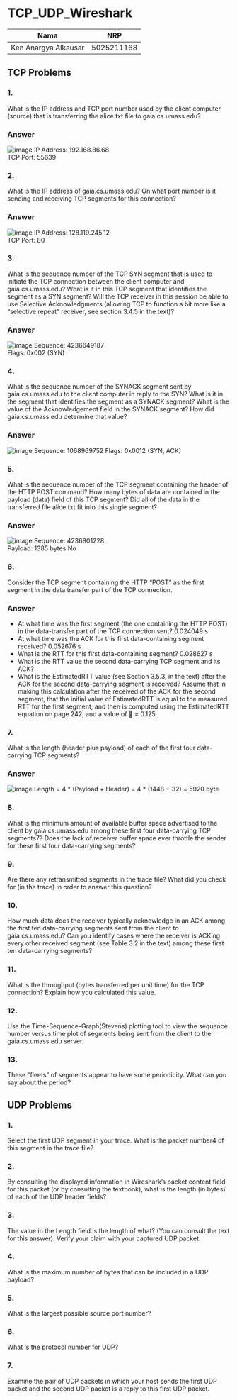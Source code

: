 # TCP_UDP_Wireshark

| Nama | NRP |
| ------- | ------- |
| Ken Anargya Alkausar | 5025211168  |

## TCP Problems

### 1. 
What is the IP address and TCP port number used by the client computer (source) that is transferring the alice.txt file to gaia.cs.umass.edu?
### Answer
![image](https://github.com/kenanargya/TCP_UDP_Wireshark/assets/92387421/0207547c-d925-4e93-a160-9f00acd5725d)
IP Address: 192.168.86.68  
TCP Port: 55639

### 2. 
What is the IP address of gaia.cs.umass.edu? On what port number is it sending and receiving TCP segments for this connection?
### Answer
![image](https://github.com/kenanargya/TCP_UDP_Wireshark/assets/92387421/0207547c-d925-4e93-a160-9f00acd5725d)
IP Address: 128.119.245.12  
TCP Port: 80

### 3. 
What is the sequence number of the TCP SYN segment that is used to initiate the TCP connection between the client computer and gaia.cs.umass.edu? What is it in this TCP segment that identifies the segment as a SYN segment? Will the TCP receiver in this session be able to use Selective Acknowledgments (allowing TCP to function a bit more like a “selective repeat” receiver, see section 3.4.5 in the text)?
### Answer
![image](https://github.com/kenanargya/TCP_UDP_Wireshark/assets/92387421/a2ba0e6a-9e94-4029-9d99-9bbb0ae5bbd9)
Sequence: 4236649187  
Flags: 0x002 (SYN)

### 4. 
What is the sequence number of the SYNACK segment sent by gaia.cs.umass.edu to the client computer in reply to the SYN? What is it in the segment that identifies the segment as a SYNACK segment? What is the value of the Acknowledgement field in the SYNACK segment? How did gaia.cs.umass.edu determine that value?
### Answer
![image](https://github.com/kenanargya/TCP_UDP_Wireshark/assets/92387421/2b7c3c5a-18e0-4c55-952a-e4b75af896a6)
Sequence: 1068969752
Flags: 0x0012 (SYN, ACK)

### 5. 
What is the sequence number of the TCP segment containing the header of the HTTP POST command? How many bytes of data are contained in the payload (data) field of this TCP segment? Did all of the data in the transferred file alice.txt fit into this single segment?
### Answer
![image](https://github.com/kenanargya/TCP_UDP_Wireshark/assets/92387421/fd7463ed-66be-4e13-ab42-99540641ab6e)
Sequence: 4236801228  
Payload: 1385 bytes
No

### 6. 
Consider the TCP segment containing the HTTP “POST” as the first segment in the data transfer part of the TCP connection. 
### Answer
* At what time was the first segment (the one containing the HTTP POST) in 
the data-transfer part of the TCP connection sent? 0.024049 s
* At what time was the ACK for this first data-containing segment received? 0.052676 s
* What is the RTT for this first data-containing segment? 0.028627 s
* What is the RTT value the second data-carrying TCP segment and its ACK?
* What is the EstimatedRTT value (see Section 3.5.3, in the text) after the ACK for the second data-carrying segment is received? Assume that in making this calculation after the received of the ACK for the second segment, that the initial value of EstimatedRTT is equal to the measured RTT for the first segment, and then is computed using the EstimatedRTT equation on page 242, and a value of  = 0.125.

### 7. 
What is the length (header plus payload) of each of the first four data-carrying TCP segments?
### Answer
![image](https://github.com/kenanargya/TCP_UDP_Wireshark/assets/92387421/e1214878-429f-4c47-85ee-0b38324f1fd8)
Length = 4 * (Payload + Header) = 4 * (1448 + 32) = 5920 byte

### 8. 
What is the minimum amount of available buffer space advertised to the client by gaia.cs.umass.edu among these first four data-carrying TCP segments7? Does the lack of receiver buffer space ever throttle the sender for these first four data-carrying segments?

### 9. 
Are there any retransmitted segments in the trace file? What did you check for (in the trace) in order to answer this question?
### 10. 
How much data does the receiver typically acknowledge in an ACK among the first ten data-carrying segments sent from the client to gaia.cs.umass.edu? Can you identify cases where the receiver is ACKing every other received segment (see Table 3.2 in the text) among these first ten data-carrying segments?
### 11. 
What is the throughput (bytes transferred per unit time) for the TCP connection? Explain how you calculated this value.
### 12. 
Use the Time-Sequence-Graph(Stevens) plotting tool to view the sequence number versus time plot of segments being sent from the client to the gaia.cs.umass.edu server.
### 13. 
These “fleets” of segments appear to have some periodicity. What can you say about the period?

## UDP Problems

### 1. 
Select the first UDP segment in your trace. What is the packet number4 of this segment in the trace file?
### 2. 
By consulting the displayed information in Wireshark’s packet content field for this packet (or by consulting the textbook), what is the length (in bytes) of each of the UDP header fields?
### 3. 
The value in the Length field is the length of what? (You can consult the text for this answer). Verify your claim with your captured UDP packet.
### 4. 
What is the maximum number of bytes that can be included in a UDP payload?
### 5. 
What is the largest possible source port number?
### 6. 
What is the protocol number for UDP?
### 7. 
Examine the pair of UDP packets in which your host sends the first UDP packet and the second UDP packet is a reply to this first UDP packet.
 
